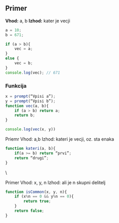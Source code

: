## Primer
**Vhod:** a, b
**Izhod:** kater je vecji

```js
a = 10;
b = 671;

if (a > b){
	vec = a;
}
else {
	vec = b;
}
console.log(vec); // 671
```

### Funkcija
```js
x = prompt(“Vpisi a”);
y = prompt(“Vpisi b”);
function vec(a, b){
	if (a > b) return a;
	return b;
}

console.log(vec(x, y))
```



Priemr
Vhod: a,b
Izhod: kateri je vecji, oz. sta enaka

```js
function kateri(a, b){
	if(a >= b) return “prvi”;
	return “drugi”;
}
```

\

Primer
Vhod: x, y, n
Izhod: ali je n skupni delitelj


```js
function isCommon(x, y, n){
	if (x%n == 0 && y%n == 0){
		return true;
	}
	return false;
}
```